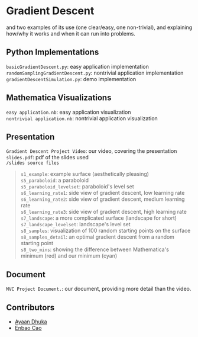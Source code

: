 # Gradient Descent
and two examples of its use (one clear/easy, one non-trivial), and explaining how/why it works and when it can run into problems.

## Python Implementations
`basicGradientDescent.py`: easy application implementation\
`randomSamplingGradientDescent.py`: nontrivial application implementation\
`gradientDescentSimulation.py`: demo implementation

## Mathematica Visualizations
`easy application.nb`: easy application visualization \
`nontrivial application.nb`: nontrivial application visualization

## Presentation
`Gradient Descent Project Video`: our video, covering the presentation
`slides.pdf`: pdf of the slides used\
`/slides source files`
>`s1_example`: example surface (aesthetically pleasing)\
>`s5_paraboloid`: a paraboloid\
>`s5_paraboloid_levelset`: paraboloid's level set\
>`s6_learning_rate1`: side view of gradient descent, low learning rate\
>`s6_learning_rate2`: side view of gradient descent, medium learning rate\
>`s6_learning_rate3`: side view of gradient descent, high learning rate\
>`s7_landscape`: a more complicated surface (landscape for short)\
>`s7_landscape_levelset`: landscape's level set\
>`s8_samples`: visualization of 100 random starting points on the surface\
>`s8_samples_detail`: an optimal gradient descent from a random starting point\
>`s8_two_mins`: showing the difference between Mathematica's minimum (red) and our minimum (cyan)

## Document
`MVC Project Document.`: our document, providing more detail than the video.

## Contributors
- [Ayaan Dhuka](https://github.com/Nobbertins)
- [Enbao Cao](https://github.com/ecao77)
